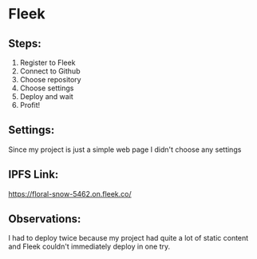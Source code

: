 # Fleek

## Steps:
1) Register to Fleek
2) Connect to Github
3) Choose repository
4) Choose settings
5) Deploy and wait
6) Profit!

## Settings:
Since my project is just a simple web page I didn't choose any settings 

## IPFS Link:
https://floral-snow-5462.on.fleek.co/

## Observations:
I had to deploy twice because my project had quite a lot of static content and Fleek couldn't immediately deploy in one try.
